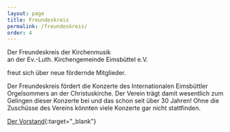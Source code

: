 ```yaml
---
layout: page
title: Freundeskreis
permalink: /freundeskreis/
order: 4
---
```


Der Freundeskreis der Kirchenmusik  
an der Ev.-Luth. Kirchengemeinde Eimsbüttel e.V.

freut sich über neue fördernde Mitglieder.

Der Freundeskreis fördert die Konzerte des Internationalen Eimsbüttler Orgelsommers an der Christuskirche. Der Verein trägt damit wesentlich zum Gelingen dieser Konzerte bei und das schon seit über 30 Jahren! Ohne die Zuschüsse des Vereins könnten viele Konzerte gar nicht stattfinden.

[Der Vorstand](http://pdf.ieor.de/ieor_freundeskreis.pdf){:target="_blank"}
